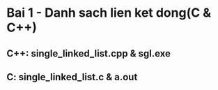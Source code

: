 # Bai 1 - Danh sach lien ket dong(C & C++)
## C++: single_linked_list.cpp & sgl.exe
## C: single_linked_list.c & a.out